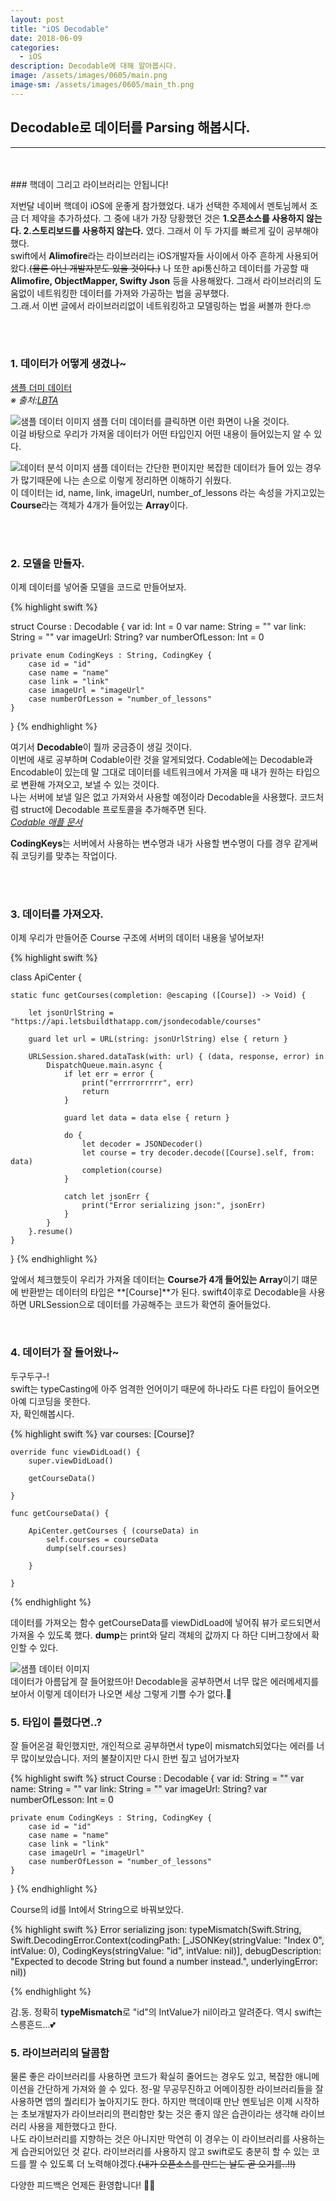 ```yaml
---
layout: post
title: "iOS Decodable"
date: 2018-06-09
categories:
  - iOS
description: Decodable에 대해 알아봅시다. 
image: /assets/images/0605/main.png
image-sm: /assets/images/0605/main_th.png
---
```



## Decodable로 데이터를 Parsing 해봅시다.
---


<br/>
<br/>
### 핵데이 그리고 라이브러리는 안됩니다!

저번달 네이버 핵데이 iOS에 운좋게 참가했었다. 내가 선택한 주제에서 멘토님께서 조금 더 제약을 추가하셨다. 그 중에 내가 가장 당황했던 것은 **1.오픈소스를 사용하지 않는다. 2.스토리보드를 사용하지 않는다.** 였다. 그래서 이 두 가지를 빠르게 깊이 공부해야 했다.  
swift에서 **Alimofire**라는 라이브러리는 iOS개발자들 사이에서 아주 흔하게 사용되어왔다.~~(물론 아닌 개발자분도 있을 것이다.)~~ 나 또한 api통신하고 데이터를 가공할 때 **Alimofire, ObjectMapper, Swifty Json** 등을 사용해왔다. 그래서 라이브러리의 도움없이 네트워킹한 데이터를 가져와 가공하는 법을 공부했다.  
그.래.서 이번 글에서 라이브러리없이 네트워킹하고 모델링하는 법을 써볼까 한다.🤓

  
<br />
<br />


### 1. 데이터가 어떻게 생겼나~      


[샘플 더미 데이터](https://api.letsbuildthatapp.com/jsondecodable/courses)  
*※ 출처:[LBTA](https://www.letsbuildthatapp.com/)*  
  

![샘플 데이터 이미지](/assets/images/0605/dummy.png)
샘플 더미 데이터를 클릭하면 이런 화면이 나올 것이다.  
이걸 바탕으로 우리가 가져올 데이터가 어떤 타입인지 어떤 내용이 들어있는지 알 수 있다.  

  
![데이터 분석 이미지](/assets/images/0605/courseArray..jpeg)
샘플 데이터는 간단한 편이지만 복잡한 데이터가 들어 있는 경우가 많기때문에 나는 손으로 이렇게 정리하면 이해하기 쉬웠다.  
이 데이터는 id, name, link, imageUrl, number_of_lessons 라는 속성을 가지고있는 **Course**라는 객체가 4개가 들어있는 **Array**이다.

  
  
<br />
<br />
  
  
### 2. 모델을 만들자.  
  
이제 데이터를 넣어줄 모델을 코드로 만들어보자.

<span style="background-color: #EDEDED">
{% highlight swift %}

struct Course : Decodable {
    var id: Int = 0
    var name: String = ""
    var link: String = ""
    var imageUrl: String?
    var numberOfLesson: Int = 0
    
    private enum CodingKeys : String, CodingKey {
        case id = "id"
        case name = "name"
        case link = "link"
        case imageUrl = "imageUrl"
        case numberOfLesson = "number_of_lessons"
    }
}
{% endhighlight %}
</span>

여기서 **Decodable**이 뭘까 궁금증이 생길 것이다.  
이번에 새로 공부하며 Codable이란 것을 알게되었다. Codable에는 Decodable과 Encodable이 있는데 말 그대로 데이터를 네트워크에서 가져올 때 내가 원하는 타입으로 변환해 가져오고, 보낼 수 있는 것이다.  
나는 서버에 보낼 일은 없고 가져와서 사용할 예정이라 Decodable을 사용했다. 코드처럼 struct에 Decodable 프로토콜을 추가해주면 된다.  
*[Codable 애플 문서](https://www.letsbuildthatapp.com/)*  
  
**CodingKeys**는 서버에서 사용하는 변수명과 내가 사용할 변수명이 다를 경우 같게써줘 코딩키를 맞추는 작업이다.



<br />
<br />

### 3. 데이터를 가져오자.  
 
  
이제 우리가 만들어준 Course 구조에 서버의 데이터 내용을 넣어보자!  
  
<span style="background-color: #EDEDED">
{% highlight swift %}

class ApiCenter {
    
    static func getCourses(completion: @escaping ([Course]) -> Void) {
        
        let jsonUrlString = "https://api.letsbuildthatapp.com/jsondecodable/courses"
        
        guard let url = URL(string: jsonUrlString) else { return }
        
        URLSession.shared.dataTask(with: url) { (data, response, error) in
            DispatchQueue.main.async {
                if let err = error {
                    print("errrrorrrrr", err)
                    return
                }
                
                guard let data = data else { return }
                
                do {
                    let decoder = JSONDecoder()
                    let course = try decoder.decode([Course].self, from: data)
                    completion(course)
                }
                    
                catch let jsonErr {
                    print("Error serializing json:", jsonErr)
                }
            }
        }.resume()
    }
}
{% endhighlight %}
</span>
  
앞에서 체크했듯이 우리가 가져올 데이터는 **Course가 4개 들어있는 Array**이기 떄문에 반환받는 데이터의 타입은 **[Course]**가 된다.
swift4이후로 Decodable을 사용하면 URLSession으로 데이터를 가공해주는 코드가 확연히 줄어들었다.  

<br />


### 4. 데이터가 잘 들어왔나~
  
두구두구-!  
swift는 typeCasting에 아주 엄격한 언어이기 때문에 하나라도 다른 타입이 들어오면 아예 디코딩을 못한다.  
자, 확인해봅시다.  

<span style="background-color: #EDEDED">
{% highlight swift %}
    var courses: [Course]?

    override func viewDidLoad() {
        super.viewDidLoad()
        
        getCourseData()

    }
    
    func getCourseData() {
        
        ApiCenter.getCourses { (courseData) in
            self.courses = courseData
            dump(self.courses)
            
        }
        
    }
{% endhighlight %}
</span>  
  
데이터를 가져오는 함수 getCourseData를 viewDidLoad에 넣어줘 뷰가 로드되면서 가져올 수 있도록 했다. **dump**는 print와 달리 객체의 값까지 다 하단 디버그창에서 확인할 수 있다.
  
  
![샘플 데이터 이미지](/assets/images/0605/dump.png)  
데이터가 아름답게 잘 들어왔뜨아! Decodable을 공부하면서 너무 많은 에러메세지를 보아서 이렇게 데이터가 나오면 세상 그렇게 기쁠 수가 없다.🤩  
  
    
  
### 5. 타입이 틀렸다면..?  
  
잘 들어온걸 확인했지만, 개인적으로 공부하면서 type이 mismatch되었다는 에러를 너무 많이보았습니다. 저의 불찰이지만 다시 한번 짚고 넘어가보자  
  
<span style="background-color: #EDEDED">
{% highlight swift %}
struct Course : Decodable {
    var id: String = ""
    var name: String = ""
    var link: String = ""
    var imageUrl: String?
    var numberOfLesson: Int = 0
    
    private enum CodingKeys : String, CodingKey {
        case id = "id"
        case name = "name"
        case link = "link"
        case imageUrl = "imageUrl"
        case numberOfLesson = "number_of_lessons"
    }
}
{% endhighlight %}
</span>  
  
Course의 id를 Int에서 String으로 바꿔보았다.  

  
  <span style="background-color: #EDEDED">
  {% highlight swift %}
Error serializing json: typeMismatch(Swift.String, Swift.DecodingError.Context(codingPath: [_JSONKey(stringValue: "Index 0", intValue: 0), CodingKeys(stringValue: "id", intValue: nil)], debugDescription: "Expected to decode String but found a number instead.", underlyingError: nil))

  {% endhighlight %}
  </span>  

감.동. 정확히 **typeMismatch**로 "id"의 IntValue가 nil이라고 알려준다. 역시 swift는 스릉흔드...💕  
  
  
    
### 5. 라이브러리의 달콤함
  
물론 좋은 라이브러리를 사용하면 코드가 확실히 줄어드는 경우도 있고, 복잡한 애니메이션을 간단하게 가져와 쓸 수 있다. 정-말 무공무진하고 어메이징한 라이브러리들을 잘 사용하면 앱의 퀄리티가 높아지기도 한다. 하지만 핵데이때 만난 멘토님은 이제 시작하는 초보개발자가 라이브러리의 편리함만 찾는 것은 좋지 않은 습관이라는 생각해 라이브러리 사용을 제한했다고 한다.    
나도 라이브러리를 지향하는 것은 아니지만 막연히 이 경우는 이 라이브러리를 사용하는게 습관되어있던 것 같다. 라이브러리를 사용하지 않고 swift로도 충분히 할 수 있는 코드를 짤 수 있도록 더 노력해야겠다.~~(내가 오픈소스를 만드는 날도 곧 오기를..!!)~~  
  
  
다양한 피드백은 언제든 환영합니다! 🤟🏻
  
    


<br />


